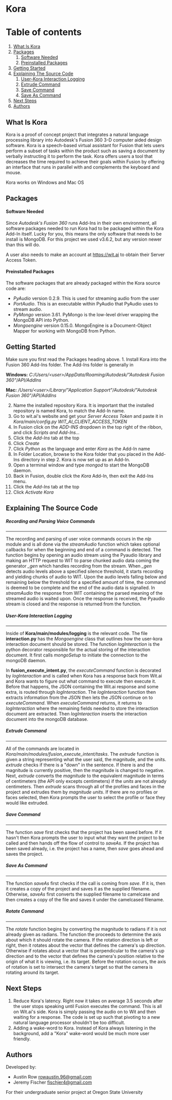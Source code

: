 # Kora

# Table of contents
1. [What Is Kora](#whatIsKora)
2. [Packages](#packages)
    1. [Software Needed](#softwareNeeded)
    2. [Preinstalled Packages](#preinstalledPackages)
4. [Getting Started](#gettingStarted)
5. [Explaining The Source Code](#sourceCode)
    1. [User-Kora Interaction Logging](#interactionLogging)
    2. [Extrude Command](#extrudeCmd)  
    3. [Save Command](#saveCmd)  
    4. [Save As Command](#saveAsCmd)  
6. [Next Steps](#nextSteps)
7. [Authors](#authors)

<a name="whatIsKora"></a>
## What Is Kora
Kora is a proof of concept project that integrates a natural language processing library into Autodesk's Fusion 360 3-D computer aided design software.
Kora is a speech-based virtual assistant for Fusion that lets users perform a subset of tasks within the product such as saving a document by verbally instructing it to perform the task.
Kora offers users a tool that decreases the time required to achieve their goals within Fusion by offering an interface that runs in parallel with and complements the keyboard and mouse.

Kora works on Windows and Mac OS

<a name="packages"></a>
## Packages

  <a name="softwareNeeded"></a>
  #### Software Needed
  Since _Autodesk's Fusion 360_ runs Add-Ins in their own environment, all software packages needed to run Kora had to be packaged within the Kora Add-In itself.
  Lucky for you, this means the only software that needs to be install is MongoDB.
  For this project we used v3.6.2, but any version newer than this will do.

  A user also needs to make an account at https://wit.ai to obtain their Server Access Token.

  <a name="preinstalledPackages"></a>
  #### Preinstalled Packages
  The software packages that are already packaged within the Kora source code are:
  - _PyAudio_ version 0.2.9. This is used for streaming audio from the user
  - _PortAudio_. This is an executable within PyAudio that PyAudio uses to stream audio.
  - _PyMongo_ version 3.61. PyMongo is the low-level driver wrapping the MongoDB API into Python.
  - _Mongoengine_ version 0.15.0. MongoEngine is a Document-Object Mapper for working with MongoDB from Python.




<a name="gettingStarted"></a>
## Getting Started
  Make sure you first read the Packages heading above.
  1.
    Install Kora into the Fusion 360 Add-Ins folder.
    The Add-Ins folder is generally in

  **Windows:**
  *C:/Users/<user\>/AppData/Roaming/Autodesk/"Autodesk Fusion 360"/API/AddIns*

  **Mac:**
  */Users/<user\>/Library/"Application Support"/Autodesk/"Autodesk Fusion 360"/API/AddIns*

  2. Name the installed repository Kora. It is important that the installed repository is named Kora, to match the Add-In name.
  3. Go to wit.ai's website and get your *Server Access Token* and paste it in *Kora/main/config.py WIT\_AI\_CLIENT\_ACCESS\_TOKEN*
  3. In Fusion click on the _ADD-INS_ dropdown in the top right of the ribbon, and click _Scripts and Add-Ins..._
  4. Click the _Add-Ins_ tab at the top
  5. Click _Create_
  6. Click _Python_ as the language and enter _Kora_ as the Add-In name
  7. In Folder Location, browse to the Kora folder that you placed in the Add-Ins directory in step 2. Kora is now set up as an Add-In.
  8. Open a terminal window and type _mongod_ to start the MongoDB daemon.
  9. Back in Fusion, double click the _Kora_ Add-In, then exit the Add-Ins menu.
  9. Click the _Add-Ins_ tab at the top
  10. Click _Activate Kora_

<a name="sourceCode"></a>
## Explaining The Source Code

<a name="nlp"></a> 
##### Recording and Parsing Voice Commands
***
The recording and parsing of user voice commands occurs in the *nlp* module and is all done via the *streamAudio* function which takes optional callbacks for when the beginning and end of a command is detected.
The function begins by opening an audio stream using the Pyaudio library and making an HTTP request to WIT to parse chunked audio data coming the generator *_gen* which handles recording from the stream.
When *\_gen* detects audio levels above a specified silence threshold, it starts recording and yielding chunks of audio to WIT.
Upon the audio levels falling below and remaining below the threshold for a specified amount of time, the command is deemed to be complete and the end of the audio data is signalled.
In *streamAudio* the response from WIT containing the parsed meaning of the streamed audio is waited upon. 
Once the response is received, the Pyaudio stream is closed and the response is returned from the function.

<a name="interactionLogging"></a>
##### User-Kora Interaction Logging
***
Inside of **Kora/main/modules/logging** is the relevant code.
The file **interaction.py** has the *Mongoengine* class that outlines how the user-kora interaction document should be stored. The function *logInteraction* is the python decorator responsible for the actual storing of the interaction document. It first calls *mongoSetup* to initiate the connection to the mongoDB daemon.

In **fusion\_execute\_intent.py**, the *executeCommand* function is decorated by *logInteraction* and is called when Kora has a response back from Wit.ai and Kora wants to figure out what command to execute then execute it. Before that happens, the JSON containing the Wit.ai response and some extra, is routed through *logInteraction*. The *logInteraction* function then extracts information from the JSON then lets the JSON continue on to *executeCommand*. When *executeCommand* returns, it returns to *logInteraction* where the remaining fields needed to store the interaction document are extracted.
Then *logInteraction* inserts the interaction document into the mongoDB database.

<a name="extrudeCmd"></a>
##### Extrude Command
***
All of the commands are located in *Kora/main/modules/fusion\_execute\_intent/tasks*. The *extrude* function is given a string representing what the user said, the magnitude, and the units.
*extrude* checks if there is a "down" in the sentence. If there is and the magnitude is currently positive, then the magnitude is changed to negative. Next, *extrude* converts the *magnitude* to the equivalent magnitude in terms of centimeters (the API only excepts centimeters) if the *units* are not already centimeters.
Then *extrude* scans through all of the profiles and faces in the project and extrudes them by *magnitude units*. If there are no profiles or faces selected, then Kora prompts the user to select the profile or face they would like extruded.

<a name="saveCmd"></a>
##### Save Command
***
The function *save* first checks that the project has been saved before. If it hasn't then Kora prompts the user to input what they want the project to be called and then hands off the flow of control to *saveAs*. If the project has been saved already, i.e. the project has a name, then *save* goes ahead and saves the project.

<a name="saveAsCmd"></a>
##### Save As Command
***
The function *saveAs* first checks if the call is coming from *save*. If it is, then it creates a copy of the project and saves it as the supplied filename. Otherwise, *saveAs* first converts the supplied filename to camelcase and then creates a copy of the file and saves it under the camelcased filename.

<a name="rotateCmd"></a>
##### Rotate Command
***
The *rotate* function begins by converting the magnitude to radians if it is not already given as radians.
The function the proceeds to determine the axis about which it should rotate the camera.
If the rotation direction is left or right, then it rotates about the vector that defines the camera's up direction.
Otherwise if rotates about a vector that is perpendicular to the camera's up direction and to the vector that defines the camera's position relative to the origin of what it is viewing, i.e. its target.
Before the rotation occurs, the axis of rotation is set to intersect the camera's target so that the camera is rotating around its target.




<a name="nextSteps"></a>
## Next Steps
1. Reduce Kora's latency. Right now it takes on average 3.5 seconds after the user stops speaking until Fusion executes the command. This is all on Wit.ai's side. Kora is simply passing the audio on to Wit and then waiting for a response. The code is set up such that pivoting to a new natural language processor shouldn't be too difficult.
2. Adding a wake-word to Kora. Instead of Kora always listening in the background, add a "Kora" wake-word would be much more user friendly.



<a name="authors"></a>
## Authors
Developed by: 
- Austin Row rowaustin.96@gmail.com
- Jeremy Fischer fischjer4@gmail.com

For their undergraduate senior project at Oregon State University
